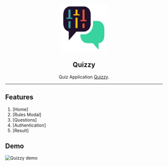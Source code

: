 <div align="center">

<img alt="logo" src="public/Assets/quizzylogo.png" width="150px" height="150px" />

## Quizzy

Quiz Application  [Quizzy](https://quizzy-v1.netlify.app/).

</div>

---

## Features

1. [Home]
2. [Rules Modal]
3. [Questions]
4. [Authentication]
5. [Result]

## Demo

![Quizzy demo](https://user-images.githubusercontent.com/49235266/162105754-d28a7656-70ed-43dd-9d39-e6df3082c0d3.gif)





